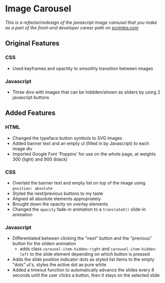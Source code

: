 # Image Carousel
*This is a refactor/redesign of the javascript image carousel that you make as a part of the front-end developer career path on [scrimba.com](https://scrimba.com/)*

## Original Features
### CSS
* Used keyframes and opactity to smoothly transition between images

### Javascript
* Three divs with images that can be hiddden/shown as sliders by using 2 javascript buttons

## Added Features
### HTML
* Changed the typeface button symbols to SVG images
* Added banner text and an empty ul (filled in by Javascript) to each image div
* Imported Google Font 'Poppins' for use on the whole page, at weights 300 (light) and 900 (black)

### CSS
* Overlaid the banner text and empty list on top of the image using `position: absolute`
* Styled the next/previous buttons to my taste
* Aligned all absolute elements appropriately
* Brought down the opacity on overlay elements
* Changed the `opacity` fade-in animation to a `translateX()` slide-in animation

### Javascript
* Differentiated between clicking the "next" button and the "previous" button for the slidein animation
  * adds class `carousel-item-hidden-right` and `carousel-item-hidden-left` to the slide element depending on which button is pressed
* Adds the slide position indicator dots as styled list items to the empty "dots" ul's, styles the active dot as pure white
* Added a timeout function to automatically advance the slides every 8 seconds until the user clicks a button, then it stays on the selected slide
